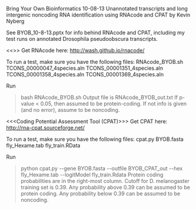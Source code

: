 Bring Your Own Bioinformatics 10-08-13
Unannotated transcripts and long intergenic noncoding RNA identification using RNAcode and CPAT
by Kevin Nyberg

See BYOB_10-8-13.pptx for info behind RNAcode and CPAT, including my test runs on annotated Drosophila pseudoobscura transcripts.

<<<RNAcode>>>
Get RNAcode here: http://wash.github.io/rnacode/

To run a test, make sure you have the following files:
RNAcode_BYOB.sh
TCONS_00000047_4species.aln
TCONS_00001351_4species.aln
TCONS_00001358_4species.aln
TCONS_00001369_4species.aln

Run
> bash RNAcode_BYOB.sh
Output file is RNAcode_BYOB_out.txt
If p-value < 0.05, then assumed to be protein-coding.
If not info is given (and no error), assume to be noncoding.


<<<Coding Potential Assessment Tool (CPAT)>>>
Get CPAT here: http://rna-cpat.sourceforge.net/

To run a test, make sure you have the following files:
cpat.py
BYOB.fasta
fly_Hexame.tab
fly_train.RData

Run
> python cpat.py --gene BYOB.fasta --outfile BYOB_CPAT_out --hex fly_Hexame.tab --logitModel fly_train.Rdata
Protein coding probabilities are in the right-most column. Cutoff for D. melanogaster training set is 0.39. Any probability above 0.39 can be assumed to be protein coding. Any probability below 0.39 can be assumed to be noncoding.
